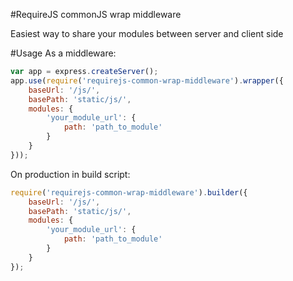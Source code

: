 #RequireJS commonJS wrap middleware

Easiest way to share your modules between server and client side

#Usage
As a middleware:
```js
var app = express.createServer();
app.use(require('requirejs-common-wrap-middleware').wrapper({
  	baseUrl: '/js/',
	basePath: 'static/js/',
	modules: {
		'your_module_url': {
			path: 'path_to_module'
		}
	}
}));
```
On production in build script:
```js
require('requirejs-common-wrap-middleware').builder({
  	baseUrl: '/js/',
	basePath: 'static/js/',
	modules: {
		'your_module_url': {
			path: 'path_to_module'
		}
	}
});
```
